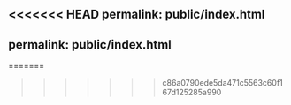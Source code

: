 <<<<<<< HEAD
permalink: public/index.html
---
permalink: public/index.html
---
=======
>>>>>>> c86a0790ede5da471c5563c60f167d125285a990
